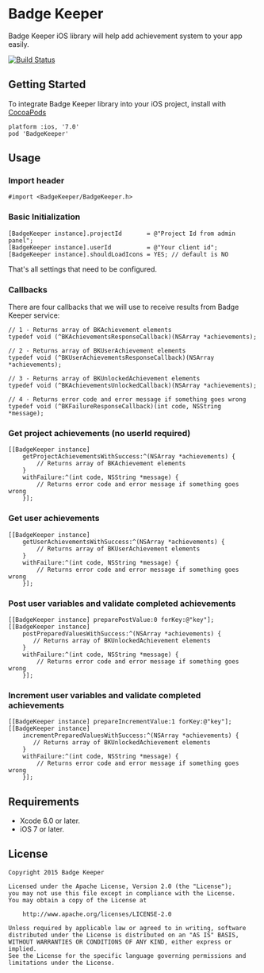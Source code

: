 # Badge Keeper

Badge Keeper iOS library will help add achievement system to your app easily.

[![Build Status](https://travis-ci.org/badgekeeper/BadgeKeeper-iOS.svg?branch=master)](https://travis-ci.org/badgekeeper/BadgeKeeper-iOS)

## Getting Started

To integrate Badge Keeper library into your iOS project, install with [CocoaPods](http://cocoapods.org)
```
platform :ios, '7.0'
pod 'BadgeKeeper'
```

## Usage

### Import header

```objc
#import <BadgeKeeper/BadgeKeeper.h>
```

### Basic Initialization

```objc
[BadgeKeeper instance].projectId       = @"Project Id from admin panel";
[BadgeKeeper instance].userId          = @"Your client id";
[BadgeKeeper instance].shouldLoadIcons = YES; // default is NO
```

That's all settings that need to be configured.

### Callbacks

There are four callbacks that we will use to receive results from Badge Keeper service:

```
// 1 - Returns array of BKAchievement elements
typedef void (^BKAchievementsResponseCallback)(NSArray *achievements);

// 2 - Returns array of BKUserAchievement elements
typedef void (^BKUserAchievementsResponseCallback)(NSArray *achievements);

// 3 - Returns array of BKUnlockedAchievement elements
typedef void (^BKAchievementsUnlockedCallback)(NSArray *achievements);

// 4 - Returns error code and error message if something goes wrong
typedef void (^BKFailureResponseCallback)(int code, NSString *message);
```

### Get project achievements (no userId required)

```objc
[[BadgeKeeper instance]
	getProjectAchievementsWithSuccess:^(NSArray *achievements) {
		// Returns array of BKAchievement elements
	}
	withFailure:^(int code, NSString *message) {
		// Returns error code and error message if something goes wrong
	}];
```

### Get user achievements

```objc
[[BadgeKeeper instance]
	getUserAchievementsWithSuccess:^(NSArray *achievements) {
		// Returns array of BKUserAchievement elements
	}
	withFailure:^(int code, NSString *message) {
		// Returns error code and error message if something goes wrong
	}];
```

### Post user variables and validate completed achievements

```objc
[[BadgeKeeper instance] preparePostValue:0 forKey:@"key"];
[[BadgeKeeper instance]
	postPreparedValuesWithSuccess:^(NSArray *achievements) {
       // Returns array of BKUnlockedAchievement elements
    }
	withFailure:^(int code, NSString *message) {
		// Returns error code and error message if something goes wrong
	}];
```

### Increment user variables and validate completed achievements

```objc
[[BadgeKeeper instance] prepareIncrementValue:1 forKey:@"key"];
[[BadgeKeeper instance]
	incrementPreparedValuesWithSuccess:^(NSArray *achievements) {
       // Returns array of BKUnlockedAchievement elements
    }
	withFailure:^(int code, NSString *message) {
		// Returns error code and error message if something goes wrong
	}];
```

## Requirements

* Xcode 6.0 or later.
* iOS 7 or later.

## License

	Copyright 2015 Badge Keeper

	Licensed under the Apache License, Version 2.0 (the "License");
	you may not use this file except in compliance with the License.
	You may obtain a copy of the License at

    	http://www.apache.org/licenses/LICENSE-2.0

	Unless required by applicable law or agreed to in writing, software
	distributed under the License is distributed on an "AS IS" BASIS,
	WITHOUT WARRANTIES OR CONDITIONS OF ANY KIND, either express or implied.
	See the License for the specific language governing permissions and
	limitations under the License.